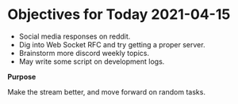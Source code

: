 # Objectives for Today 2021-04-15

- Social media responses on reddit.
- Dig into Web Socket RFC and try getting a proper server.
- Brainstorm more discord weekly topics.
- May write some script on development logs.


**Purpose**

Make the stream better, and move forward on random tasks.
